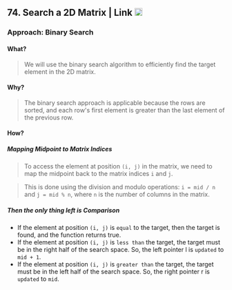 ## 74. Search a 2D Matrix | Link <a href="https://leetcode.com/problems/search-a-2d-matrix/"><img src="https://leetcode.com/_next/static/images/logo-dark-c96c407d175e36c81e236fcfdd682a0b.png" alt="LeetCode Logo" width="18"> </a>


### Approach: Binary Search

#### What?
> We will use the binary search algorithm to efficiently find the target element in the 2D matrix.
 
####  Why?
> The binary search approach is applicable because the rows are sorted, and each row's first element is greater than the last element of the previous row.

####  How?

#####  Mapping Midpoint to Matrix Indices

> To access the element at position `(i, j)` in the matrix, we need to map the midpoint back to the matrix indices `i` and `j`.

> This is done using the division and modulo operations: `i = mid / n` and `j = mid % n`, where `n` is the number of columns in the matrix.

#####  Then the only thing left is  Comparison

- If the element at position `(i, j)` is `equal` to the target, then the target is found, and the function returns true.
- If the element at position `(i, j)`  is `less than` the target, the target must be in the right half of the search space. So, the left pointer l is `updated` to `mid + 1`.
- If the element at position `(i, j)` is `greater than` the target, the target must be in the left half of the search space. So, the right pointer r is `updated` to `mid`.
